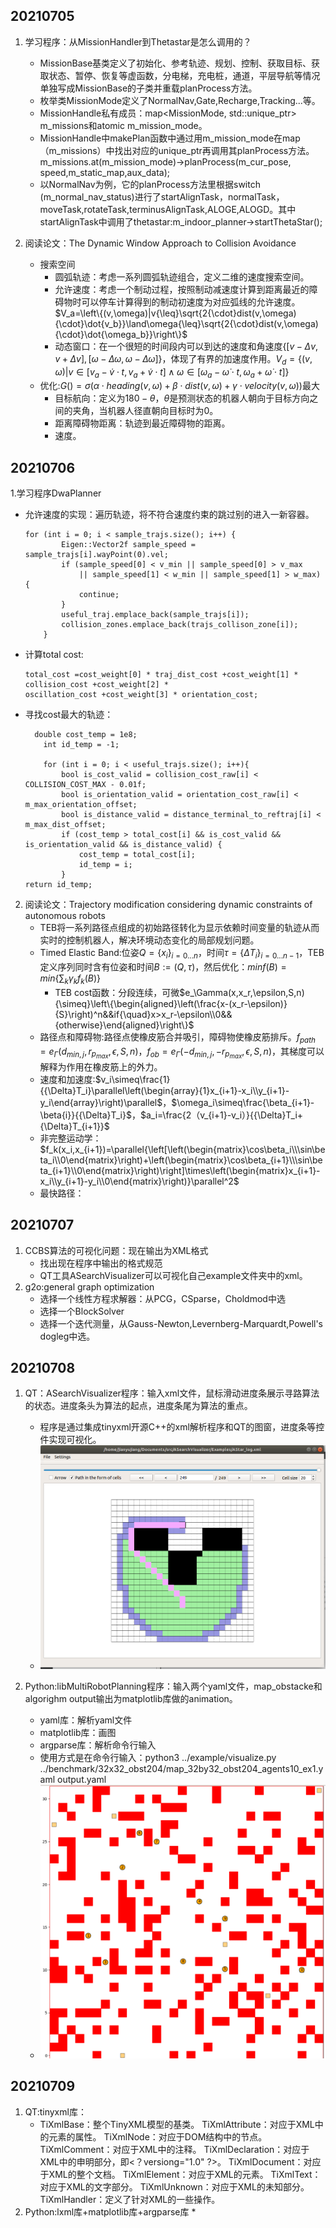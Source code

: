 ## 20210705

1. 学习程序：从MissionHandler到Thetastar是怎么调用的？

   * MissionBase基类定义了初始化、参考轨迹、规划、控制、获取目标、获取状态、暂停、恢复等虚函数，分电梯，充电桩，通道，平层导航等情况单独写成MissionBase的子类并重载planProcess方法。
   * 枚举类MissionMode定义了NormalNav,Gate,Recharge,Tracking...等。
   * MissionHandle私有成员：map<MissionMode, std::unique_ptr<MissionBase>> m_missions和atomic<MissionMode> m_mission_mode。
   *  MissionHandle中makePlan函数中通过用m_mission_mode在map（m_missions）中找出对应的unique_ptr再调用其planProcess方法。m_missions.at(m_mission_mode)->planProcess(m_cur_pose, speed,m_static_map,aux_data);
   * 以NormalNav为例，它的planProcess方法里根据switch (m_normal_nav_status)进行了startAlignTask，normalTask，moveTask,rotateTask,terminusAlignTask,ALOGE,ALOGD。其中startAlignTask中调用了thetastar:m_indoor_planner->startThetaStar();
2. 阅读论文：The Dynamic Window Approach to Collision Avoidance 
   * 搜索空间
     * 圆弧轨迹：考虑一系列圆弧轨迹组合，定义二维的速度搜索空间。
     * 允许速度：考虑一个制动过程，按照制动减速度计算到距离最近的障碍物时可以停车计算得到的制动初速度为对应弧线的允许速度。$V_a=\left\{(v,\omega)|v{\leq}\sqrt{2{\cdot}dist(v,\omega){\cdot}\dot{v_b}}\land\omega{\leq}\sqrt{2{\cdot}dist(v,\omega){\cdot}\dot{\omega_b}}\right\}$
     * 动态窗口：在一个很短的时间段内可以到达的速度和角速度$\{[v-{\Delta}v,v+{\Delta}v],[\omega-{\Delta}\omega,\omega-{\Delta}\omega]\}$，体现了有界的加速度作用。$V_d=\left\{(v,\omega)|v\in[v_a-\dot{v}{\cdot}t,v_a+\dot{v}{\cdot}t]\land\omega\in[\omega_a-\dot{\omega}{\cdot}t,\omega_a+\dot{\omega}{\cdot}t]\right\}$
   * 优化:$G()=\sigma({\alpha}{\cdot}heading(v,\omega)+\beta{\cdot}dist(v,\omega)+\gamma{\cdot}velocity(v,\omega))$最大
     * 目标航向：定义为$180-\theta$，$\theta$是预测状态的机器人朝向于目标方向之间的夹角，当机器人径直朝向目标时为0。
     * 距离障碍物距离：轨迹到最近障碍物的距离。
     * 速度。

## 20210706

1.学习程序DwaPlanner

* 允许速度的实现：遍历轨迹，将不符合速度约束的跳过别的进入一新容器。

  ```
  for (int i = 0; i < sample_trajs.size(); i++) {
          Eigen::Vector2f sample_speed = sample_trajs[i].wayPoint(0).vel;
          if (sample_speed[0] < v_min || sample_speed[0] > v_max
              || sample_speed[1] < w_min || sample_speed[1] > w_max) {
              continue;
          }
          useful_traj.emplace_back(sample_trajs[i]);
          collision_zones.emplace_back(trajs_collison_zone[i]);
      }
  ```

* 计算total cost:

  ```
  total_cost =cost_weight[0] * traj_dist_cost +cost_weight[1] * collision_cost +cost_weight[2] * 			            oscillation_cost +cost_weight[3] * orientation_cost;
  ```

  

* 寻找cost最大的轨迹：

  ```
    double cost_temp = 1e8;
      int id_temp = -1;
  
      for (int i = 0; i < useful_trajs.size(); i++){
          bool is_cost_valid = collision_cost_raw[i] < COLLISION_COST_MAX - 0.01f;
          bool is_orientation_valid = orientation_cost_raw[i] < m_max_orientation_offset;
          bool is_distance_valid = distance_terminal_to_reftraj[i] < m_max_dist_offset;
          if (cost_temp > total_cost[i] && is_cost_valid && is_orientation_valid && is_distance_valid) {
              cost_temp = total_cost[i];
              id_temp = i;
          }
  return id_temp;
  ```


2. 阅读论文：Trajectory modification considering dynamic constraints of autonomous robots
   * TEB将一系列路径点组成的初始路径转化为显示依赖时间变量的轨迹从而实时的控制机器人，解决环境动态变化的局部规划问题。
   * Timed Elastic Band:位姿$Q=\{x_i\}_{i=0...n}$，时间$\tau=\{{\Delta}T_i\}_{i=0...n-1}$，TEB定义序列同时含有位姿和时间$B:=(Q,\tau)$，然后优化：$minf(B)=min\{\sum_{k}\gamma_kf_k(B)\}$
     * TEB cost函数：分段连续，可微$e_\Gamma(x,x_r,\epsilon,S,n){\simeq}\left\{\begin{aligned}\left(\frac{x-(x_r-\epsilon)}{S}\right)^n&&if{\quad}x>x_r-\epsilon\\0&&{otherwise}\end{aligned}\right\}$
   * 路径点和障碍物:路径点使橡皮筋合并吸引，障碍物使橡皮筋排斥。$f_{path}=e_\Gamma(d_{min,j},r_{p_{max}},\epsilon,S,n)$，$f_{ob}=e_\Gamma(-d_{min,j},-r_{p_{max}},\epsilon,S,n)$，其梯度可以解释为作用在橡皮筋上的外力。
   * 速度和加速度:$v_i\simeq\frac{1}{{\Delta}T_i}\parallel\left(\begin{array}{1}x_{i+1}-x_i\\y_{i+1}-y_i\end{array}\right)\parallel$，$\omega_i\simeq\frac{\beta_{i+1}-\beta{i}}{{\Delta}T_i}$，$a_i=\frac{2（v_{i+1}-v_i）}{{\Delta}T_i+{\Delta}T_{i+1}}$
   * 非完整运动学：$f_k(x_i,x_{i+1})=\parallel{\left[\left(\begin{matrix}\cos\beta_i\\\sin\beta_i\\0\end{matrix}\right)+\left(\begin{matrix}\cos\beta_{i+1}\\\sin\beta_{i+1}\\0\end{matrix}\right)\right]\times\left(\begin{matrix}x_{i+1}-x_i\\y_{i+1}-y_i\\0\end{matrix}\right)}\parallel^2$
   * 最快路径：

## 20210707

1. CCBS算法的可视化问题：现在输出为XML格式
   * 找出现在程序中输出的格式规范
   * QT工具ASearchVisualizer可以可视化自己example文件夹中的xml。
2. g2o:general graph optimization
   * 选择一个线性方程求解器：从PCG，CSparse，Choldmod中选
   * 选择一个BlockSolver
   * 选择一个迭代测量，从Gauss-Newton,Levernberg-Marquardt,Powell's dogleg中选。

##  20210708 

1. QT：ASearchVisualizer程序：输入xml文件，鼠标滑动进度条展示寻路算法的状态。进度条头为算法的起点，进度条尾为算法的重点。

   * 程序是通过集成tinyxml开源C++的xml解析程序和QT的图窗，进度条等控件实现可视化。
   * ![QT tool](https://github.com/jianyujiang/CCBS-Visualizer/blob/master/pictures/Qt%20toolpng.png)

2. Python:libMultiRobotPlanning程序：输入两个yaml文件，map_obstacke和 algorighm output输出为matplotlib库做的animation。

   * yaml库：解析yaml文件
   * matplotlib库：画图
   * argparse库：解析命令行输入
   * 使用方式是在命令行输入：python3 ../example/visualize.py ../benchmark/32x32_obst204/map_32by32_obst204_agents10_ex1.yaml output.yaml
   * ![Python tool](https://github.com/jianyujiang/CCBS-Visualizer/blob/master/pictures/python%20tool.png)
   

##  20210709

1. QT:tinyxml库：
   * TiXmlBase：整个TinyXML模型的基类。
     TiXmlAttribute：对应于XML中的元素的属性。
     TiXmlNode：对应于DOM结构中的节点。
     TiXmlComment：对应于XML中的注释。
     TiXmlDeclaration：对应于XML中的申明部分，即<？versiong="1.0" ?>。
     TiXmlDocument：对应于XML的整个文档。
     TiXmlElement：对应于XML的元素。
     TiXmlText：对应于XML的文字部分。
     TiXmlUnknown：对应于XML的未知部分。 
     TiXmlHandler：定义了针对XML的一些操作。
2. Python:lxml库+matplotlib库+argparse库
   * 
